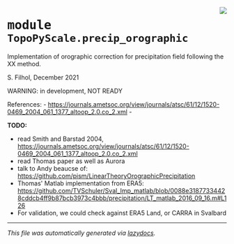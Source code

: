 <!-- markdownlint-disable -->

<a href="../docs/TopoPyScale/precip_orographic#L0"><img align="right" style="float:right;" src="https://img.shields.io/badge/-source-cccccc?style=flat-square"></a>

# <kbd>module</kbd> `TopoPyScale.precip_orographic`
Implementation of orographic correction for precipitation field following the XX method. 

S. Filhol, December 2021 

WARNING: in development, NOT READY 

References: 
    - https://journals.ametsoc.org/view/journals/atsc/61/12/1520-0469_2004_061_1377_altoop_2.0.co_2.xml 
    - 



**TODO:**
 
- read Smith and Barstad 2004, https://journals.ametsoc.org/view/journals/atsc/61/12/1520-0469_2004_061_1377_altoop_2.0.co_2.xml 
- read Thomas paper as well as Aurora 
- talk to Andy beaucse of: https://github.com/pism/LinearTheoryOrographicPrecipitation 
- Thomas' Matlab implementation from ERA5: https://github.com/TVSchuler/Sval_Imp_matlab/blob/0088e31877334428cddcb4ff9b87bcb3973c4bbb/precipitation/LT_matlab_2016_09_16.m#L126 
- For validation, we could check against ERA5 Land, or CARRA in Svalbard 





---

_This file was automatically generated via [lazydocs](https://github.com/ml-tooling/lazydocs)._
